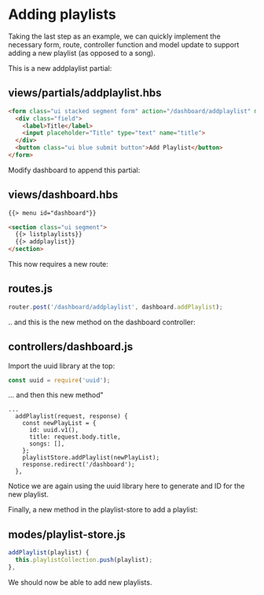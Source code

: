 # Adding playlists

Taking the last step as an example, we can quickly implement the necessary form, route, controller function and model update to support adding a new playlist (as opposed to a song).

This is a new addplaylist partial:

## views/partials/addplaylist.hbs

~~~html
<form class="ui stacked segment form" action="/dashboard/addplaylist" method="POST">
  <div class="field">
    <label>Title</label>
    <input placeholder="Title" type="text" name="title">
  </div>
  <button class="ui blue submit button">Add Playlist</button>
</form>
~~~

Modify dashboard to append this partial:

## views/dashboard.hbs

~~~html
{{> menu id="dashboard"}}

<section class="ui segment">
  {{> listplaylists}}
  {{> addplaylist}}
</section>
~~~

This now requires a new route:

## routes.js

~~~js
router.post('/dashboard/addplaylist', dashboard.addPlaylist);
~~~

.. and this is the new method on the dashboard controller:

## controllers/dashboard.js

Import the uuid library at the top:

~~~js
const uuid = require('uuid');
~~~

... and then this new method"

~~~
...
  addPlaylist(request, response) {
    const newPlayList = {
      id: uuid.v1(),
      title: request.body.title,
      songs: [],
    };
    playlistStore.addPlaylist(newPlayList);
    response.redirect('/dashboard');
  },
~~~

Notice we are again using the uuid library here to generate and ID for the new playlist.

Finally, a new method in the playlist-store to add a playlist:

## modes/playlist-store.js

~~~js
addPlaylist(playlist) {
  this.playlistCollection.push(playlist);
},
~~~

We should now be able to add new playlists.
